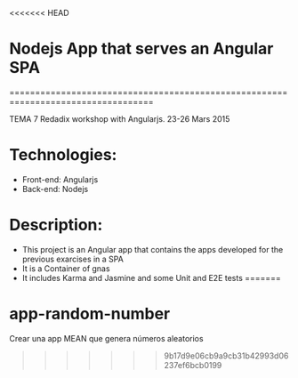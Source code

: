 <<<<<<< HEAD
# Nodejs App that serves an Angular SPA
==================================================================================

TEMA 7
Redadix workshop with Angularjs. 23-26 Mars 2015

# Technologies:

 * Front-end: Angularjs
 * Back-end: Nodejs

# Description:

 * This project is an Angular app that contains the apps developed for the previous exarcises in a SPA
 * It is a Container of gnas
 * It includes Karma and Jasmine and some Unit and E2E tests
=======
# app-random-number
Crear una app MEAN que genera números aleatorios
>>>>>>> 9b17d9e06cb9a9cb31b42993d06237ef6bcb0199
